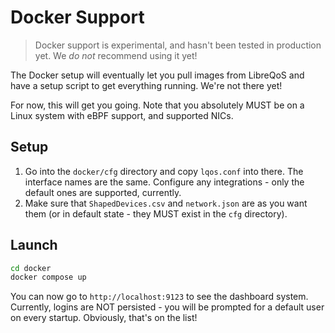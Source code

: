 # Docker Support

> Docker support is experimental, and hasn't been tested in production yet. We *do not* recommend using it yet!

The Docker setup will eventually let you pull images from LibreQoS and have a setup script to get everything running. We're not there yet!

For now, this will get you going. Note that you absolutely MUST be on a Linux system with eBPF support,
and supported NICs.

## Setup

1. Go into the `docker/cfg` directory and copy `lqos.conf` into there. The interface names are the same. Configure any integrations - only the default ones are supported, currently.
2. Make sure that `ShapedDevices.csv` and `network.json` are as you want them (or in default state - they MUST exist in the `cfg` directory).

## Launch

```bash
cd docker
docker compose up
```

You can now go to `http://localhost:9123` to see the dashboard system. Currently, logins are NOT
persisted - you will be prompted for a default user on every startup. Obviously, that's on the list!
